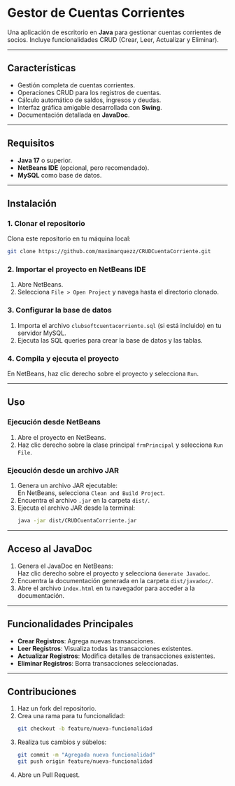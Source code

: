 # Gestor de Cuentas Corrientes

Una aplicación de escritorio en **Java** para gestionar cuentas corrientes de socios. Incluye funcionalidades CRUD (Crear, Leer, Actualizar y Eliminar).

---

## Características

- Gestión completa de cuentas corrientes.
- Operaciones CRUD para los registros de cuentas.
- Cálculo automático de saldos, ingresos y deudas.
- Interfaz gráfica amigable desarrollada con **Swing**.
- Documentación detallada en **JavaDoc**.

---

## Requisitos

- **Java 17** o superior.
- **NetBeans IDE** (opcional, pero recomendado).
- **MySQL** como base de datos.

---

## Instalación

### 1. Clonar el repositorio
Clona este repositorio en tu máquina local:
```bash
git clone https://github.com/maximarquezz/CRUDCuentaCorriente.git
```

### 2. Importar el proyecto en NetBeans IDE
1. Abre NetBeans.  
2. Selecciona `File > Open Project` y navega hasta el directorio clonado.  

### 3. Configurar la base de datos
1. Importa el archivo `clubsoftcuentacorriente.sql` (si está incluido) en tu servidor MySQL.  
2. Ejecuta las SQL queries para crear la base de datos y las tablas.

### 4. Compila y ejecuta el proyecto
En NetBeans, haz clic derecho sobre el proyecto y selecciona `Run`.

---

## Uso

### Ejecución desde NetBeans
1. Abre el proyecto en NetBeans.  
2. Haz clic derecho sobre la clase principal `frmPrincipal` y selecciona `Run File`.

### Ejecución desde un archivo JAR
1. Genera un archivo JAR ejecutable:  
   En NetBeans, selecciona `Clean and Build Project`.  
2. Encuentra el archivo `.jar` en la carpeta `dist/`.  
3. Ejecuta el archivo JAR desde la terminal:  
   ```bash
   java -jar dist/CRUDCuentaCorriente.jar
   ```

---

## Acceso al JavaDoc

1. Genera el JavaDoc en NetBeans:  
   Haz clic derecho sobre el proyecto y selecciona `Generate Javadoc`.  
2. Encuentra la documentación generada en la carpeta `dist/javadoc/`.  
3. Abre el archivo `index.html` en tu navegador para acceder a la documentación.

---

## Funcionalidades Principales

- **Crear Registros**: Agrega nuevas transacciones.  
- **Leer Registros**: Visualiza todas las transacciones existentes.  
- **Actualizar Registros**: Modifica detalles de transacciones existentes.  
- **Eliminar Registros**: Borra transacciones seleccionadas.  

---

## Contribuciones

1. Haz un fork del repositorio.  
2. Crea una rama para tu funcionalidad:  
   ```bash
   git checkout -b feature/nueva-funcionalidad
   ```
3. Realiza tus cambios y súbelos:  
   ```bash
   git commit -m "Agregada nueva funcionalidad"
   git push origin feature/nueva-funcionalidad
   ```
4. Abre un Pull Request.
